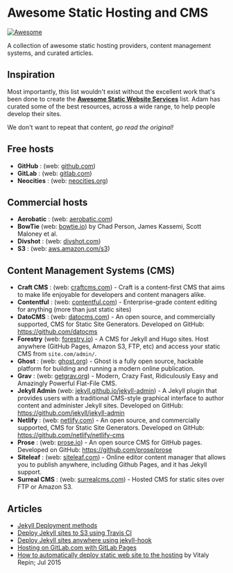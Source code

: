 # Awesome Static Hosting and CMS
[![Awesome](https://cdn.rawgit.com/sindresorhus/awesome/d7305f38d29fed78fa85652e3a63e154dd8e8829/media/badge.svg)](https://github.com/sindresorhus/awesome)

A collection of awesome static hosting providers, content management systems, and curated articles.

## Inspiration

Most importantly, this list wouldn't exist without the excellent work that's been done to create the [**Awesome Static Website Services**](https://github.com/aharris88/awesome-static-website-services) list.  Adam has curated some of the best resources, across a wide range, to help people develop their sites. 

We don't want to repeat that content, _go read the original!_  

## Free hosts
- **GitHub** : (web: [github.com](https://github.com))
- **GitLab** : (web: [gitlab.com](https://gitlab.com))
- **Neocities** : (web: [neocities.org](https://neocities.org))

## Commercial hosts
- **Aerobatic** : (web: [aerobatic.com](http://www.aerobatic.com))
- **BowTie** (web: [bowtie.io](https://bowtie.io)) by Chad Person, James Kassemi, Scott Maloney et al.
- **Divshot** : (web: [divshot.com](https://divshot.com/))
- **S3** : (web: [aws.amazon.com/s3](http://aws.amazon.com/s3/))

## Content Management Systems (CMS)
- **Craft CMS** : (web: [craftcms.com](https://craftcms.com/)) - Craft is a content-first CMS that aims to make life enjoyable for developers and content managers alike.
- **Contentful** : (web: [contentful.com](https://www.contentful.com/features/)) - Enterprise-grade content editing for anything (more than just static sites)
- **DatoCMS** : (web: [datocms.com](https://www.datocms.com)) - An open source, and commercially supported, CMS for Static Site Generators.  Developed on GitHub: https://github.com/datocms
- **Forestry** (web: [forestry.io](https://forestry.io)) - A CMS for Jekyll and Hugo sites. Host anywhere (GitHub Pages, Amazon S3, FTP, etc) and access your static CMS from `site.com/admin/`.
- **Ghost** : (web: [ghost.org](https://ghost.org/)) - Ghost is a fully open source, hackable platform for building and running a modern online publication.
- **Grav** : (web: [getgrav.org](https://getgrav.org/)) - Modern, Crazy Fast, Ridiculously Easy and Amazingly Powerful Flat-File CMS.
- **Jekyll Admin** (web: [jekyll.github.io/jekyll-admin](https://jekyll.github.io/jekyll-admin/)) - A Jekyll plugin that provides users with a traditional CMS-style graphical interface to author content and administer Jekyll sites.  Developed on GitHub: https://github.com/jekyll/jekyll-admin
- **Netlify** : (web: [netlify.com](https://www.netlify.com/)) - An open source, and commercially supported, CMS for Static Site Generators.  Developed on GitHub: https://github.com/netlify/netlify-cms
- **Prose** : (web: [prose.io](http://prose.io/)) - An open source CMS for GitHub pages.  Developed on GitHub: https://github.com/prose/prose
- **Siteleaf** : (web: [siteleaf.com](http://www.siteleaf.com/)) - Online editor content manager that allows you to publish anywhere, including Github Pages, and it has Jekyll support.
- **Surreal CMS** : (web: [surrealcms.com](http://www.surrealcms.com/)) - Hosted CMS for static sites over FTP or Amazon S3.


## Articles
- [Jekyll Deployment methods](https://jekyllrb.com/docs/deployment-methods/)
- [Deploy Jekyll sites to S3 using Travis CI](http://cloudcannon.com/tutorial/2016/01/21/deploy-jekyll-sites-to-s3-using-travis-ci/)
- [Deploy Jekyll sites anywhere using jekyll-hook](http://cloudcannon.com/tutorial/2016/01/26/deploy-jekyll-sites-anywhere-with-jekyll-hook/)
- [Hosting on GitLab.com with GitLab Pages](https://about.gitlab.com/2016/04/07/gitlab-pages-setup/)
- [How to automatically deploy static web site to the hosting](http://vrepin.org/vr/JekyllDeploy)  by Vitaly Repin; Jul 2015
